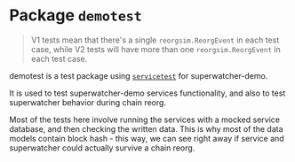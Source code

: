 # Package `demotest`

> V1 tests mean that there's a single `reorgsim.ReorgEvent` in each test case,
> while V2 tests will have more than one `reorgsim.ReorgEvent` in each test case.

demotest is a test package using [`servicetest`](../../pkg/servicetest/) for superwatcher-demo.

It is used to test superwatcher-demo services functionality, and also to test superwatcher
behavior during chain reorg.

Most of the tests here involve running the services with a mocked service database,
and then checking the written data. This is why most of the data models contain block hash -
this way, we can see right away if service and superwatcher could actually survive a chain reorg.

